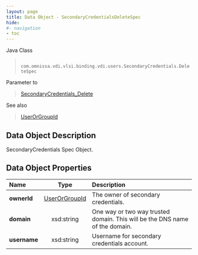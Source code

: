 ```yaml
---
layout: page
title: Data Object - SecondaryCredentialsDeleteSpec
hide:
#- navigation
- toc
---
```






Java Class
> ` com.omnissa.vdi.vlsi.binding.vdi.users.SecondaryCredentials.DeleteSpec`

Parameter to
> [SecondaryCredentials_Delete](vdi.users.SecondaryCredentials.md#delete)

See also
> [UserOrGroupId](vdi.entity.UserOrGroupId.md)


## Data Object Description

SecondaryCredentials Spec Object.

## Data Object Properties

 Name | Type | Description
:---|:---:|:---
**ownerId**| [UserOrGroupId](vdi.entity.UserOrGroupId.md)|  The owner of secondary credentials.
**domain**|  xsd:string|  One way or two way trusted domain. This will be the DNS name of the domain.
**username**|  xsd:string|  Username for secondary credentials account.


 
